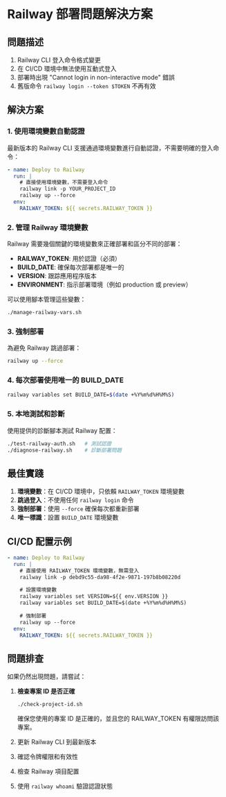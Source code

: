 # Railway 部署問題解決方案

## 問題描述

1. Railway CLI 登入命令格式變更
2. 在 CI/CD 環境中無法使用互動式登入
3. 部署時出現 "Cannot login in non-interactive mode" 錯誤
4. 舊版命令 `railway login --token $TOKEN` 不再有效

## 解決方案

### 1. 使用環境變數自動認證

最新版本的 Railway CLI 支援通過環境變數進行自動認證，不需要明確的登入命令：

```yaml
- name: Deploy to Railway
  run: |
    # 直接使用環境變數，不需要登入命令
    railway link -p YOUR_PROJECT_ID
    railway up --force
  env:
    RAILWAY_TOKEN: ${{ secrets.RAILWAY_TOKEN }}
```

### 2. 管理 Railway 環境變數

Railway 需要幾個關鍵的環境變數來正確部署和區分不同的部署：

- **RAILWAY_TOKEN**: 用於認證（必須）
- **BUILD_DATE**: 確保每次部署都是唯一的
- **VERSION**: 跟踪應用程序版本
- **ENVIRONMENT**: 指示部署環境（例如 production 或 preview）

可以使用腳本管理這些變數：
```bash
./manage-railway-vars.sh
```

### 3. 強制部署

為避免 Railway 跳過部署：

```bash
railway up --force
```

### 4. 每次部署使用唯一的 BUILD_DATE

```bash
railway variables set BUILD_DATE=$(date +%Y%m%d%H%M%S)
```

### 5. 本地測試和診斷

使用提供的診斷腳本測試 Railway 配置：

```bash
./test-railway-auth.sh   # 測試認證
./diagnose-railway.sh    # 診斷部署問題
```

## 最佳實踐

1. **環境變數**：在 CI/CD 環境中，只依賴 `RAILWAY_TOKEN` 環境變數
2. **跳過登入**：不使用任何 `railway login` 命令
3. **強制部署**：使用 `--force` 確保每次都重新部署
4. **唯一標識**：設置 `BUILD_DATE` 環境變數

## CI/CD 配置示例

```yaml
- name: Deploy to Railway
  run: |
    # 直接使用 RAILWAY_TOKEN 環境變數，無需登入
    railway link -p debd9c55-da98-4f2e-9871-197b8b08220d
    
    # 設置環境變數
    railway variables set VERSION=${{ env.VERSION }}
    railway variables set BUILD_DATE=$(date +%Y%m%d%H%M%S)
    
    # 強制部署
    railway up --force
  env:
    RAILWAY_TOKEN: ${{ secrets.RAILWAY_TOKEN }}
```

## 問題排查

如果仍然出現問題，請嘗試：

1. **檢查專案 ID 是否正確**
   ```bash
   ./check-project-id.sh
   ```
   確保您使用的專案 ID 是正確的，並且您的 RAILWAY_TOKEN 有權限訪問該專案。

2. 更新 Railway CLI 到最新版本
3. 確認令牌權限和有效性
4. 檢查 Railway 項目配置
5. 使用 `railway whoami` 驗證認證狀態
